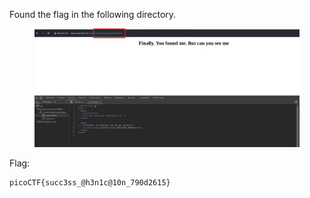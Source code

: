 Found the flag in the following directory.

<figure><img src="./flag.png"></figure>

Flag:
```
picoCTF{succ3ss_@h3n1c@10n_790d2615}
```
